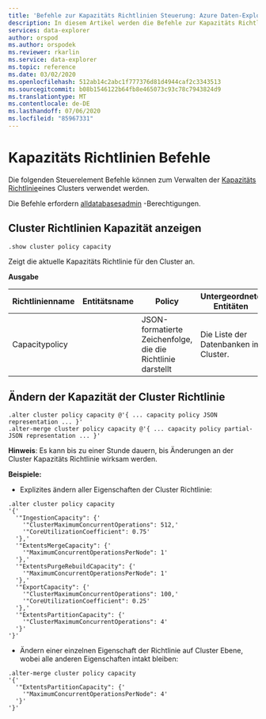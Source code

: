 ```yaml
---
title: 'Befehle zur Kapazitäts Richtlinien Steuerung: Azure Daten-Explorer | Microsoft-Dokumentation'
description: In diesem Artikel werden die Befehle zur Kapazitäts Richtlinien Steuerung in Azure Daten-Explorer beschrieben.
services: data-explorer
author: orspod
ms.author: orspodek
ms.reviewer: rkarlin
ms.service: data-explorer
ms.topic: reference
ms.date: 03/02/2020
ms.openlocfilehash: 512ab14c2abc1f777376d81d4944caf2c3343513
ms.sourcegitcommit: b08b1546122b64fb8e465073c93c78c7943824d9
ms.translationtype: MT
ms.contentlocale: de-DE
ms.lasthandoff: 07/06/2020
ms.locfileid: "85967331"
---
```

# <a name="capacity-policy-commands"></a>Kapazitäts Richtlinien Befehle

Die folgenden Steuerelement Befehle können zum Verwalten der [Kapazitäts Richtlinie](../management/capacitypolicy.md)eines Clusters verwendet werden.

Die Befehle erfordern [alldatabasesadmin](../management/access-control/role-based-authorization.md) -Berechtigungen.

## <a name="show-cluster-policy-capacity"></a>Cluster Richtlinien Kapazität anzeigen

```kusto
.show cluster policy capacity
```

Zeigt die aktuelle Kapazitäts Richtlinie für den Cluster an.

**Ausgabe**

|Richtlinienname | Entitätsname | Policy | Untergeordnete Entitäten | Entitätstyp
|---|---|---|---|---
|Capacitypolicy | | JSON-formatierte Zeichenfolge, die die Richtlinie darstellt | Die Liste der Datenbanken im Cluster. |Cluster


## <a name="alter-cluster-policy-capacity"></a>Ändern der Kapazität der Cluster Richtlinie

```kusto
.alter cluster policy capacity @'{ ... capacity policy JSON representation ... }'
.alter-merge cluster policy capacity @'{ ... capacity policy partial-JSON representation ... }'
```

**Hinweis**: Es kann bis zu einer Stunde dauern, bis Änderungen an der Cluster Kapazitäts Richtlinie wirksam werden.

**Beispiele:**

* Explizites ändern aller Eigenschaften der Cluster Richtlinie:

```kusto
.alter cluster policy capacity
'{'
  '"IngestionCapacity": {'
    '"ClusterMaximumConcurrentOperations": 512,'
    '"CoreUtilizationCoefficient": 0.75'
  '},'
  '"ExtentsMergeCapacity": {'
    '"MaximumConcurrentOperationsPerNode": 1'
  '},'
  '"ExtentsPurgeRebuildCapacity": {'
    '"MaximumConcurrentOperationsPerNode": 1'
  '},'
  '"ExportCapacity": {'
    '"ClusterMaximumConcurrentOperations": 100,'
    '"CoreUtilizationCoefficient": 0.25'
  '},'
  '"ExtentsPartitionCapacity": {'
    '"ClusterMaximumConcurrentOperations": 4'
  '}'
'}'
```

* Ändern einer einzelnen Eigenschaft der Richtlinie auf Cluster Ebene, wobei alle anderen Eigenschaften intakt bleiben:

```kusto
.alter-merge cluster policy capacity
'{'
  '"ExtentsPartitionCapacity": {'
    '"MaximumConcurrentOperationsPerNode": 4'
  '}'
'}'
```
